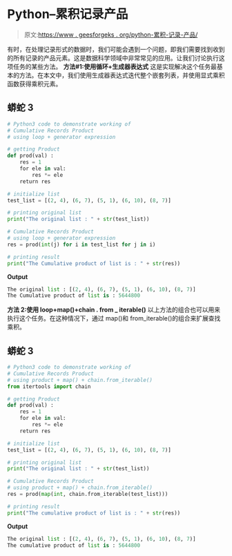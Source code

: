 # Python–累积记录产品

> 原文:[https://www . geesforgeks . org/python-累积-记录-产品/](https://www.geeksforgeeks.org/python-cumulative-records-product/)

有时，在处理记录形式的数据时，我们可能会遇到一个问题，即我们需要找到收到的所有记录的产品元素。这是数据科学领域中非常常见的应用。让我们讨论执行这项任务的某些方法。
**方法#1:使用循环+生成器表达式**
这是实现解决这个任务最基本的方法。在本文中，我们使用生成器表达式迭代整个嵌套列表，并使用显式乘积函数获得乘积元素。

## 蟒蛇 3

```py
# Python3 code to demonstrate working of
# Cumulative Records Product
# using loop + generator expression

# getting Product
def prod(val) :
    res = 1
    for ele in val:
        res *= ele
    return res

# initialize list
test_list = [(2, 4), (6, 7), (5, 1), (6, 10), (8, 7)]

# printing original list
print("The original list : " + str(test_list))

# Cumulative Records Product
# using loop + generator expression
res = prod(int(j) for i in test_list for j in i)

# printing result
print("The Cumulative product of list is : " + str(res))
```

**Output**

```py
The original list : [(2, 4), (6, 7), (5, 1), (6, 10), (8, 7)]
The Cumulative product of list is : 5644800

```

**方法 2:使用 loop+map()+chain . from _ iterable()**
以上方法的组合也可以用来执行这个任务。在这种情况下，通过 map()和 from_iterable()的组合来扩展查找乘积。

## 蟒蛇 3

```py
# Python3 code to demonstrate working of
# Cumulative Records Product
# using product + map() + chain.from_iterable()
from itertools import chain

# getting Product
def prod(val) :
    res = 1
    for ele in val:
        res *= ele
    return res

# initialize list
test_list = [(2, 4), (6, 7), (5, 1), (6, 10), (8, 7)]

# printing original list
print("The original list : " + str(test_list))

# Cumulative Records Product
# using product + map() + chain.from_iterable()
res = prod(map(int, chain.from_iterable(test_list)))

# printing result
print("The cumulative product of list is : " + str(res))
```

**Output**

```py
The original list : [(2, 4), (6, 7), (5, 1), (6, 10), (8, 7)]
The cumulative product of list is : 5644800

```